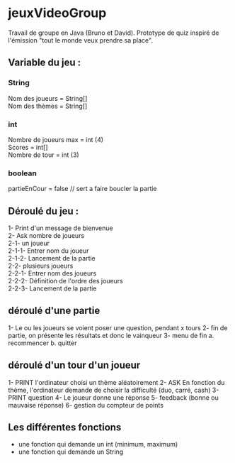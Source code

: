 # jeuxVideoGroup

Travail de groupe en Java (Bruno et David).
Prototype de quiz inspiré de l'émission "tout le monde veux prendre sa place".

## Variable du jeu :

### String
Nom des joueurs = String[]  
Nom des thèmes = String[]

### int
Nombre de joueurs max = int (4)  
Scores = int[]  
Nombre de tour = int (3)

### boolean
partieEnCour = false // sert a faire boucler la partie 

## Déroulé du jeu :

1- Print d'un message de bienvenue  
2- Ask nombre de joueurs  
    2-1- un joueur  
        2-1-1- Entrer nom du joueur  
        2-1-2- Lancement de la partie  
    2-2- plusieurs joueurs  
        2-2-1- Entrer nom des joueurs  
        2-2-2- Définition de l'ordre des joueurs  
        2-2-3- Lancement de la partie  

## déroulé d'une partie

1- Le ou les joueurs se voient poser une question, pendant x tours
2- fin de partie, on présente les résultats et donc le vainqueur
3- menu de fin
    a. recommencer
    b. quitter

## déroulé d'un tour d'un joueur

1- PRINT l'ordinateur choisi un thème aléatoirement
2- ASK En fonction du thème, l'ordinateur demande de choisir la difficulté (duo, carré, cash)
3- PRINT question
4- Le joueur donne une réponse
5- feedback (bonne ou mauvaise réponse)
6- gestion du compteur de points

## Les différentes fonctions

- une fonction qui demande un int (minimum, maximum)
- une fonction qui demande un String